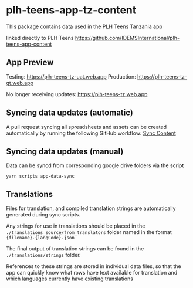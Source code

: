 # plh-teens-app-tz-content
This package contains data used in the PLH Teens Tanzania app

linked directly to PLH Teens https://github.com/IDEMSInternational/plh-teens-app-content

## App Preview
Testing: https://plh-teens-tz-uat.web.app
Production: https://plh-teens-tz-gt.web.app

No longer receiving updates: https://plh-teens-tz.web.app

## Syncing data updates (automatic)
A pull request syncing all spreadsheets and assets can be created automatically by running the following GitHub workflow: [Sync Content](https://github.com/IDEMSInternational/plh-teens-app-tz-content/actions/workflows/sync-content.yml)

## Syncing data updates (manual)
Data can be syncd from corresponding google drive folders via the script
```
yarn scripts app-data-sync
```

## Translations
Files for translation, and compiled translation strings are automatically generated during sync scripts.

Any strings for use in translations should be placed in the `./translations_source/from_translators` folder named in the format `{filename}.{langCode}.json`

The final output of translation strings can be found in the `./translations/strings` folder.

References to these strings are stored in individual data files, so that the app can quickly know what rows have text available for translation and which languages currently have existing translations
